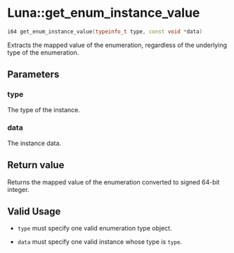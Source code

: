 # Luna::get_enum_instance_value

```c++
i64 get_enum_instance_value(typeinfo_t type, const void *data)
```

Extracts the mapped value of the enumeration, regardless of the underlying type of the enumeration. 



## Parameters
### type
The type of the instance. 

### data
The instance data. 

## Return value
Returns the mapped value of the enumeration converted to signed 64-bit integer. 

## Valid Usage
* `type` must specify one valid enumeration type object.

* `data` must specify one valid instance whose type is `type`. 

